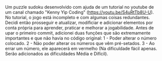Um puzzle sudoku desenvolvido com ajuda de um tutorial no youtube de um canal chamado "Kenny Yip Coding" (https://youtu.be/S4uRtTb8U-U).
No tutorial, o jogo está incompleto e com algumas coisas redundantes. Decidi então prosseguir e atualizar, modificiar e adicionar elementos por conta própria para aprender, praticar e melhorar a jogabilidade.
Antes de upar o primeiro commit, adicionei duas funções que são extremamente importantes e que não havia no código original:
1 - Poder alterar o número colocado.
2 - Não poder alterar os números que vêm pré-setados.
3 - Ao errar um número, ele aparecerá em vermelho (Na dificuldade fácil apenas. Serão adicionados as dificuldades Média e Difícil).
